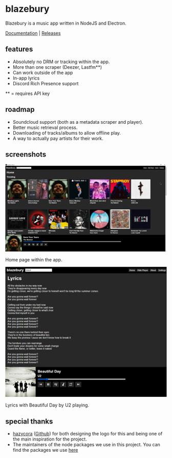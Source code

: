 # blazebury
Blazebury is a music app written in NodeJS and Electron.

[Documentation](docs) | [Releases](https://github.com/normanlol/blazebury/releases)

## features
- Absolutely no DRM or tracking within the app.
- More than one scraper (Deezer, Lastfm**)
- Can work outside of the app
- In-app lyrics
- Discord Rich Presence support

** = requires API key

## roadmap
- Soundcloud support (both as a metadata scraper and player).
- Better music retrieval process.
- Downloading of tracks/albums to allow offline play.
- A way to actually pay artists for their work.

## screenshots

![Home page with Safe Your Tears by The Weeknd playing.](assets/screenshots/main_view.png)

Home page within the app.

![Lyrics page with Beautiful Day by U2 playing.](assets/screenshots/lyrics.png)

Lyrics with Beautiful Day by U2 playing.

## special thanks
- [hazycora](https://hazycora.com) ([Github](https://github.com/hazycora)) for both designing the logo for this and being one of the main inspiration for the project.
- The maintainers of the node packages we use in this project. You can find the packages we use [here](./package.json)